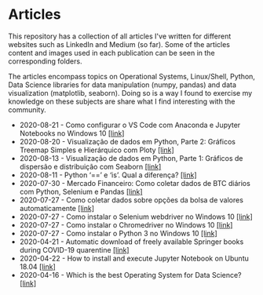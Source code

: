 # Articles
This repository has a collection of all articles I've written for different websites such as LinkedIn and Medium (so far). Some of the articles content and images used in each publication can be seen in the corresponding folders.

The articles encompass topics on Operational Systems, Linux/Shell, Python, Data Science libraries for data manipulation (numpy, pandas) and data visualization (matplotlib, seaborn). Doing so is a way I found to exercise my knowledge on these subjects are share what I find interesting with the community.

* 2020-08-21 - Como configurar o VS Code com Anaconda e Jupyter Notebooks no Windows 10 [[link]](https://medium.com/@joaolggross/como-configurar-o-vs-code-com-anaconda-e-jupyter-notebooks-b05258bf65c1)
* 2020-08-20 - Visualização de dados em Python, Parte 2: Gráficos Treemap Simples e Hierárquico com Ploty [[link]](https://medium.com/@joaolggross/visualiza%C3%A7%C3%A3o-de-dados-em-python-parte-2-gr%C3%A1ficos-treemap-simples-e-hier%C3%A1rquico-com-ploty-383c434ef44)
* 2020-08-13 - Visualização de dados em Python, Parte 1: Gráficos de dispersão e distribuição com Seaborn [[link]](https://medium.com/@joaolggross/visualiza%C3%A7%C3%A3o-de-dados-em-python-parte-1-gr%C3%A1ficos-de-dispers%C3%A3o-e-distribui%C3%A7%C3%A3o-com-seaborn-c8636f0202b1)
* 2020-08-11 - Python ‘==’ e ‘is’. Qual a diferença? [[link]](https://medium.com/@joaolggross/python-e-is-qual-a-diferen%C3%A7a-73b69dcd22e1)
* 2020-07-30 - Mercado Financeiro: Como coletar dados de BTC diários com Python, Selenium e Pandas [[link]](https://medium.com/@joaolggross/mercado-financeiro-como-coletar-dados-de-btc-di%C3%A1rios-com-python-selenium-e-pandas-59ab0b3b39f0)
* 2020-07-27 - Como coletar dados sobre opções da bolsa de valores automaticamente [[link]](https://www.linkedin.com/pulse/como-coletar-dados-sobre-op%25C3%25A7%25C3%25B5es-da-bolsa-de-valores-jo%25C3%25A3o-gross)
* 2020-07-27 - Como instalar o Selenium webdriver no Windows 10 [[link]](https://www.linkedin.com/pulse/como-instalar-o-selenium-webdriver-windows-10-jo%25C3%25A3o-gross/)
* 2020-07-27 - Como instalar o Chromedriver no Windows 10 [[link]](https://www.linkedin.com/pulse/como-instalar-o-chromedriver-windows-10-jo%25C3%25A3o-gross)
* 2020-07-27 - Como instalar o Python 3 no Windows 10 [[link]](https://www.linkedin.com/pulse/como-instalar-o-python-3-windows-10-jo%25C3%25A3o-gross/)
* 2020-04-21 - Automatic download of freely available Springer books during COVID-19 quarentine [[link]](https://medium.com/@joaolggross/automatic-download-of-freely-available-springer-books-during-covid-19-quarentine-7923ebd2a802)
* 2020-04-22 - How to install and execute Jupyter Notebook on Ubuntu 18.04 [[link]](https://medium.com/@joaolggross/how-to-install-and-execute-jupyter-notebook-on-ubuntu-18-04-d5b37159bd8e)
* 2020-04-16 - Which is the best Operating System for Data Science? [[link]](https://www.linkedin.com/pulse/which-best-operating-system-data-science-jo%C3%A3o-gross/)

